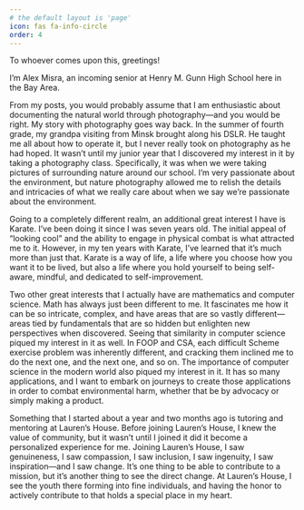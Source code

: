 ```yaml
---
# the default layout is 'page'
icon: fas fa-info-circle
order: 4
---
```


To whoever comes upon this, greetings! 

I’m Alex Misra, an incoming senior at Henry M. Gunn High School here in the Bay Area. 

From my posts, you would probably assume that I am enthusiastic about documenting the natural world through photography—and you would be right. My story with photography goes way back. In the summer of fourth grade, my grandpa visiting from Minsk brought along his DSLR. He taught me all about how to operate it, but I never really took on photography as he had hoped. It wasn’t until my junior year that I discovered my interest in it by taking a photography class. Specifically, it was when we were taking pictures of surrounding nature around our school. I’m very passionate about the environment, but nature photography allowed me to relish the details and intricacies of what we really care about when we say we’re passionate about the environment. 

Going to a completely different realm, an additional great interest I have is Karate. I’ve been doing it since I was seven years old. The initial appeal of “looking cool” and the ability to engage in physical combat is what attracted me to it. However, in my ten years with Karate, I’ve learned that it’s much more than just that. Karate is a way of life, a life where you choose how you want it to be lived, but also a life where you hold yourself to being self-aware, mindful, and dedicated to self-improvement. 

Two other great interests that I actually have are mathematics and computer science. Math has always just been different to me. It fascinates me how it can be so intricate, complex, and have areas that are so vastly different—areas tied by fundamentals that are so hidden but enlighten new perspectives when discovered. Seeing that similarity in computer science piqued my interest in it as well. In FOOP and CSA, each difficult Scheme exercise problem was inherently different, and cracking them inclined me to do the next one, and the next one, and so on. The importance of computer science in the modern world also piqued my interest in it. It has so many applications, and I want to embark on journeys to create those applications in order to combat environmental harm, whether that be by advocacy or simply making a product.

Something that I started about a year and two months ago is tutoring and mentoring at Lauren’s House. Before joining Lauren’s House, I knew the value of community, but it wasn’t until I joined it did it become a personalized experience for me. Joining Lauren’s House, I saw genuineness, I saw compassion, I saw inclusion, I saw ingenuity, I saw inspiration—and I saw change. It’s one thing to be able to contribute to a mission, but it’s another thing to see the direct change. At Lauren’s House, I see the youth there forming into fine individuals, and having the honor to actively contribute to that holds a special place in my heart.

